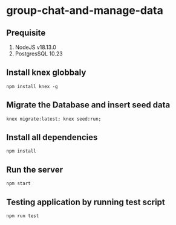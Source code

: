# group-chat-and-manage-data

## Prequisite
1. NodeJS v18.13.0
2. PostgresSQL 10.23

## Install knex globbaly
`npm install knex -g`

## Migrate the Database and insert seed data
`knex migrate:latest; knex seed:run;`

## Install all dependencies
`npm install`

## Run the server
`npm start`

## Testing application by running test script
`npm run test`
